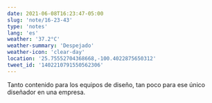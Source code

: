 ```yaml
---
date: 2021-06-08T16:23:47-05:00
slug: 'note/16-23-43'
type: 'notes'
lang: 'es'
weather: '37.2°C'
weather-summary: 'Despejado'
weather-icon: 'clear-day'
location: '25.75552704368668,-100.4022875650312'
tweet_id: '1402210791550562306'
---
```

Tanto contenido para los equipos de diseño, tan poco para ese único diseñador en una empresa.